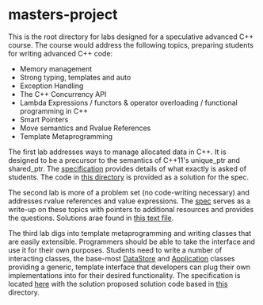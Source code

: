 
# masters-project

This is the root directory for labs designed for a speculative advanced C++
course. The course would address the following topics, preparing students
for writing advanced C++ code:

- Memory management
- Strong typing, templates and auto
- Exception Handling
- The C++ Concurrency API
- Lambda Expressions / functors & operator overloading / functional programming in C++
- Smart Pointers
- Move semantics and Rvalue References
- Template Metaprogramming

The first lab addresses ways to manage allocated data in C++. It is designed to
be a precursor to the semantics of C++11's unique_ptr and shared_ptr. The
[specification](pointers/README.md) provides details of what
exactly is asked of students. The code in [this directory](pointers/)
is provided as a solution for the spec.

The second lab is more of a problem set (no code-writing necessary) and addresses
rvalue references and value expressions. The [spec](value-expr/README.md)
serves as a write-up on these topics with pointers to additional resources and provides
the questions. Solutions arae found in [this text file](value-expr/solutions.txt).

The third lab digs into template metaprogramming and writing classes that are easily
extensible. Programmers should be able to take the interface and use it for their
own purposes. Students need to write a number of interacting classes, the base-most
[DataStore](coding/DataStore.h) and [Application](coding/Application.h) classes
providing a generic, template interface that developers can plug their own
implementations into for their desired functionality. The specification is located
[here](coding/README.md) with the solution proposed solution code based in
[this](coding/) directory.
